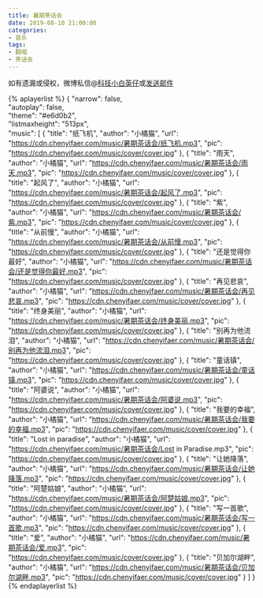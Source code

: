```yaml
---
title: 暑期茶话会
date: 2019-08-10 21:00:00
categories:
- 音乐
tags:
- 翻唱
- 茶话会
---
```


如有遗漏或侵权，微博私信@<a href="https://weibo.com/kjxbyz" target="_blank">科技小白英仔</a>或<a href="mailto:me@chenyifaer.com" target="_blank">发送邮件</a>

{% aplayerlist %}
{
    "narrow": false,                          
    "autoplay": false,                         
    "theme": "#e6d0b2",	  
    "listmaxheight": "513px",                    
    "music": [
        {
            "title": "纸飞机",
            "author": "小橘猫",
            "url": "https://cdn.chenyifaer.com/music/暑期茶话会/纸飞机.mp3",
            "pic": "https://cdn.chenyifaer.com/music/cover/cover.jpg"
        },
        {
            "title": "雨天",
            "author": "小橘猫",
            "url": "https://cdn.chenyifaer.com/music/暑期茶话会/雨天.mp3",
            "pic": "https://cdn.chenyifaer.com/music/cover/cover.jpg"
        },
        {
            "title": "起风了",
            "author": "小橘猫",
            "url": "https://cdn.chenyifaer.com/music/暑期茶话会/起风了.mp3",
            "pic": "https://cdn.chenyifaer.com/music/cover/cover.jpg"
        },
        {
            "title": "紫",
            "author": "小橘猫",
            "url": "https://cdn.chenyifaer.com/music/暑期茶话会/紫.mp3",
            "pic": "https://cdn.chenyifaer.com/music/cover/cover.jpg"
        },
        {
            "title": "从前慢",
            "author": "小橘猫",
            "url": "https://cdn.chenyifaer.com/music/暑期茶话会/从前慢.mp3",
            "pic": "https://cdn.chenyifaer.com/music/cover/cover.jpg"
        },
        {
            "title": "还是觉得你最好",
            "author": "小橘猫",
            "url": "https://cdn.chenyifaer.com/music/暑期茶话会/还是觉得你最好.mp3",
            "pic": "https://cdn.chenyifaer.com/music/cover/cover.jpg"
        },
        {
            "title": "再见悲哀",
            "author": "小橘猫",
            "url": "https://cdn.chenyifaer.com/music/暑期茶话会/再见悲哀.mp3",
            "pic": "https://cdn.chenyifaer.com/music/cover/cover.jpg"
        },
        {
            "title": "终身美丽",
            "author": "小橘猫",
            "url": "https://cdn.chenyifaer.com/music/暑期茶话会/终身美丽.mp3",
            "pic": "https://cdn.chenyifaer.com/music/cover/cover.jpg"
        },
        {
            "title": "别再为他流泪",
            "author": "小橘猫",
            "url": "https://cdn.chenyifaer.com/music/暑期茶话会/别再为他流泪.mp3",
            "pic": "https://cdn.chenyifaer.com/music/cover/cover.jpg"
        },
        {
            "title": "童话镇",
            "author": "小橘猫",
            "url": "https://cdn.chenyifaer.com/music/暑期茶话会/童话镇.mp3",
            "pic": "https://cdn.chenyifaer.com/music/cover/cover.jpg"
        },
        {
            "title": "阿婆说",
            "author": "小橘猫",
            "url": "https://cdn.chenyifaer.com/music/暑期茶话会/阿婆说.mp3",
            "pic": "https://cdn.chenyifaer.com/music/cover/cover.jpg"
        },
        {
            "title": "我要的幸福",
            "author": "小橘猫",
            "url": "https://cdn.chenyifaer.com/music/暑期茶话会/我要的幸福.mp3",
            "pic": "https://cdn.chenyifaer.com/music/cover/cover.jpg"
        },
        {
            "title": "Lost in paradise",
            "author": "小橘猫",
            "url": "https://cdn.chenyifaer.com/music/暑期茶话会/Lost in Paradise.mp3",
            "pic": "https://cdn.chenyifaer.com/music/cover/cover.jpg"
        },
        {
            "title": "让她降落",
            "author": "小橘猫",
            "url": "https://cdn.chenyifaer.com/music/暑期茶话会/让她降落.mp3",
            "pic": "https://cdn.chenyifaer.com/music/cover/cover.jpg"
        },
        {
            "title": "阿楚姑娘",
            "author": "小橘猫",
            "url": "https://cdn.chenyifaer.com/music/暑期茶话会/阿楚姑娘.mp3",
            "pic": "https://cdn.chenyifaer.com/music/cover/cover.jpg"
        },
        {
            "title": "写一首歌",
            "author": "小橘猫",
            "url": "https://cdn.chenyifaer.com/music/暑期茶话会/写一首歌.mp3",
            "pic": "https://cdn.chenyifaer.com/music/cover/cover.jpg"
        },
        {
            "title": "爱",
            "author": "小橘猫",
            "url": "https://cdn.chenyifaer.com/music/暑期茶话会/爱.mp3",
            "pic": "https://cdn.chenyifaer.com/music/cover/cover.jpg"
        },
        {
            "title": "贝加尔湖畔",
            "author": "小橘猫",
            "url": "https://cdn.chenyifaer.com/music/暑期茶话会/贝加尔湖畔.mp3",
            "pic": "https://cdn.chenyifaer.com/music/cover/cover.jpg"
        }
    ]
}
{% endaplayerlist %}

